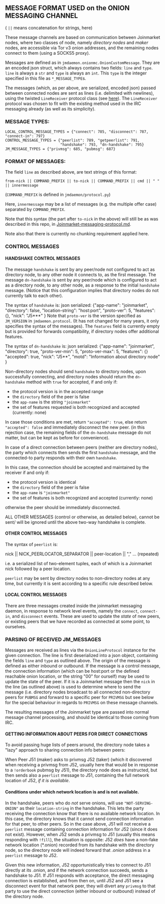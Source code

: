 ## MESSAGE FORMAT USED on the ONION MESSAGING CHANNEL

( `||` means concatenation for strings, here)

These message channels are based on communication between Joinmarket nodes, where two classes of node, namely *directory nodes* and *maker* nodes, are accessible via Tor v3 onion addresses, and the remaining nodes connect to them (using a SOCKS5 proxy).

Messages are defined as in `jmdaemon.onionmc.OnionCustomMessage`. They are an encoded json struct, which always contains two fields: `line` and `type`. `line` is always a `str` and `type` is always an `int`. This `type` is the integer specified in this file as `*_MESSAGE_TYPE`s.

The messages (which, as per above, are serialized, encoded json) passed between connected nodes are sent as lines (i.e. delimited with newlines), using the twisted `LineReceiver` protocol class (see [here](https://twistedmatrix.com/documents/current/api/twisted.protocols.basic.LineReceiver.html)). The `LineReceiver` protocol was chosen to fit with the existing method used in the IRC messaging already (as well as its simplicity).

### MESSAGE TYPES:

```
LOCAL_CONTROL_MESSAGE_TYPES = {"connect": 785, "disconnect": 787, "connect-in": 797}
CONTROL_MESSAGE_TYPES = {"peerlist": 789, "getpeerlist": 791,
                         "handshake": 793, "dn-handshake": 795}
JM_MESSAGE_TYPES = {"privmsg": 685, "pubmsg": 687}
```

### FORMAT OF MESSAGES:

The field `line` as described above, are text strings of this format:

```
from-nick || COMMAND_PREFIX || to-nick || COMMAND_PREFIX || cmd || " " || innermessage
```

(`COMMAND_PREFIX` is defined in `jmdaemon/protocol.py`)

Here, `innermessage` may be a list of messages (e.g. the multiple offer case) separated by `COMMAND_PREFIX`.

Note that this syntax (the part after `to-nick` in the above) will still be as was described in this repo, in [Joinmarket-messaging-protocol.md](https://github.com/JoinMarket-Org/JoinMarket-Docs/blob/master/Joinmarket-messaging-protocol.md#joinmarket-messaging-protocol).

Note also that there is currently no chunking requirement applied here.

### CONTROL MESSAGES

#### HANDSHAKE CONTROL MESSAGES

The message `handshake` is sent by any peer/node not configured to act as
directory node, to any other node it connects to, as the first message.
The message `dn-handshake` is sent by any peer/node which is configured to
act as a directory node, to any other node, as a response to the initial
`handshake` message.
(Notice that this configuration implies that directory nodes do not currently
talk to each other).

The syntax of `handshake` is:
json serialized:
  {"app-name": "joinmarket",
   "directory": false,
   "location-string": "host:port",
   "proto-ver": 5,
   "features": {},
   "nick": "J5***"
  }
Note that `proto-ver` is the version specified as `JM_VERSION` in `jmdaemon.protocol`.
(It has not changed for many years, it only specifies the syntax of the messages).
The `features` field is currently empty but is provided for forwards compatibility, if directory nodes offer additional features.

The syntax of `dn-handshake` is:
json serialized:
 {"app-name": "joinmarket",
  "directory": true,
  "proto-ver-min": 5,
  "proto-ver-max": 5,
  "features": {}
  "accepted": true,
  "nick": "J5**",
  "motd": "Information about directory node"
 }

 Non-directory nodes should send `handshake` to directory nodes, upon successfully connecting, and directory nodes should return the `dn-handshake` method with `true`
 for accepted, if and only if:
 * the protocol version is in the accepted range
 * the `directory` field of the peer is false
 * the `app-name` is the string `"joinmarket"`
 * the set of features requested is both recognized and accepted (currently: none)

 In case those conditions are met, return `"accepted": true`, else return
 `"accepted": false` and immediately disconnect the new peer.
 (in this rejection case, the remaining fields of the `dn-handshake` message do
 not matter, but can be kept as before for convenience).

In case of a direct connection between peers (neither are directory nodes),
the party which connects then sends the first `handshake` message, and the
connected-to party responds with their own `handshake`.

In this case, the connection should be accepted and maintained by the receiver
if and only if:
* the protocol version is identical
* the `directory` field of the peer is false
* the `app-name` is `"joinmarket"`
* the set of features is both recognized and accepted (currently: none)

otherwise the peer should be immediately disconnected.

ALL OTHER MESSAGES (control or otherwise, as detailed below), cannot be sent/
will be ignored until the above two-way handshake is complete.

#### OTHER CONTROL MESSAGES

The syntax of `peerlist` is:

nick || NICK_PEERLOCATOR_SEPARATOR || peer-location || "," ... (repeated)

i.e. a serialized list of two-element tuples, each of which is a Joinmarket nick
followed by a peer location.

`peerlist` may be sent by directory nodes to non-directory nodes at any time,
but currently it is sent according to a specific rule described below.

#### LOCAL CONTROL MESSAGES

There are three messages created inside the joinmarket messaging daemon, in response to network level events, namely the `connect`, `connect-in`, and `disconnect` events. These are used to update the *state* of new peers, or existing peers that we have recorded as connected at some point, to ourselves.


### PARSING OF RECEIVED JM_MESSAGES

Messages are received as lines via the `OnionLineProtocol` instance for the given connection.
The line is first deserialized into a json object, containing the fields `line` and `type` as outlined above.
The origin of the message is defined as either inbound or outbound. If the message is a control message, the connection information (which can be host:port or the defined reachable onion location, or the string "00" for ourself) may be used to update the state of the peer. If it is a Joinmarket message then the `nick` in the line (as outlined above) is used to determine where to send the message (i.e. directory nodes broadcast to all connected non-directory peers for `PUBMSG` and forward to a specific peer for `PRIVMSG` but see below for the special behaviour in regards to `PRIVMSG` on these message channels.

The resulting messages of the Joinmarket type are passed into normal message channel processing, and should be
identical to those coming from IRC.


#### GETTING INFORMATION ABOUT PEERS FOR DIRECT CONNECTIONS

To avoid passing huge lists of peers around, the directory node takes a "lazy" approach to
sharing connection info between peers:

When Peer J51 (maker) asks to privmsg J52 (taker) (which it discovered when receiving a privmsg from J52, usually
here that would be in response to a `!orderbook` pubmsg by J51), the directory node does as instructed,
but then sends also a `peerlist` message to J51, containing the full network location of J52, *if it is available*.

#### Conditions under which network location is and is not available.

In the handshake, peers who do *not* serve onions, will use `"NOT-SERVING-ONION"` as their `location-string` in the handshake. This lets the party receiving the connection know that there is no available network location. In this case, the directory knows that it cannot send connection information for that peer, to other peers. So in the case above, J51 will not receive a `peerlist` message containing connection information for J52 (since it does not exist). However, when J52 sends a privmsg to J51 (usually this means responding with `!fill`), the situation is opposite: J52 *does* have a non-fake network location (*.onion) recorded from its handshake with the directory node, so the directory node will indeed forward that *.onion* address in a `peerlist` message to J52.

Given this new information, J52 opportunistically tries to connect to J51 directly at its .onion, and if the network connection succeeds, sends a handshake to J51. If J51 responds with acceptance, the direct messaging connection is established, and from then on, until J52 and J51 see a disconnect event for that network peer, they will divert any `privmsg` to that party to use the direct connection (either inbound or outbound) instead of the directory node.


